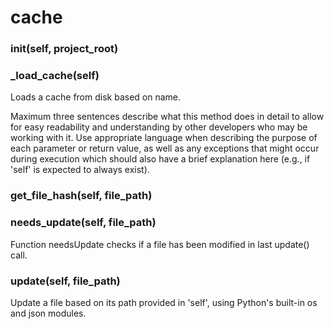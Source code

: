 # cache

### __init__(self, project_root)

### _load_cache(self)

Loads a cache from disk based on name.

Maximum three sentences describe what this method does in detail to allow for easy readability and understanding by other developers who may be working with it. Use appropriate language when describing the purpose of each parameter or return value, as well as any exceptions that might occur during execution which should also have a brief explanation here (e.g., if 'self' is expected to always exist).

### get_file_hash(self, file_path)

### needs_update(self, file_path)

Function needsUpdate checks if a file has been modified in last update() call.

### update(self, file_path)

Update a file based on its path provided in 'self', using Python's built-in os and json modules.


